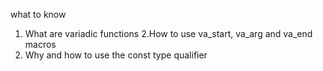 what to know
   1. What are variadic functions
   2.How to use va_start, va_arg and va_end macros
   3. Why and how to use the const type qualifier
